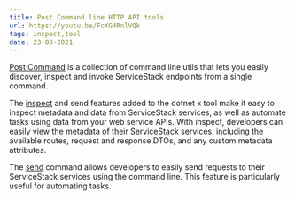 ```yaml
---
title: Post Command line HTTP API tools
url: https://youtu.be/FcXG4RnlVQk
tags: inspect,tool
date: 23-08-2021
---
```

[Post Command](https://docs.servicestack.net/post-command) is a collection of command line utils that lets you easily discover, 
inspect and invoke ServiceStack endpoints from a single command.

The [inspect](https://docs.servicestack.net/post-command#inspect-command) and send features added to the dotnet x tool make it easy to inspect metadata and data from ServiceStack services, as well as automate tasks using data from your web service APIs. With inspect, developers can easily view the metadata of their ServiceStack services, including the available routes, request and response DTOs, and any custom metadata attributes.

The [send](https://docs.servicestack.net/post-command#send-invoking-apis) command allows developers to easily send requests to their ServiceStack services using the command line. This feature is particularly useful for automating tasks. 
